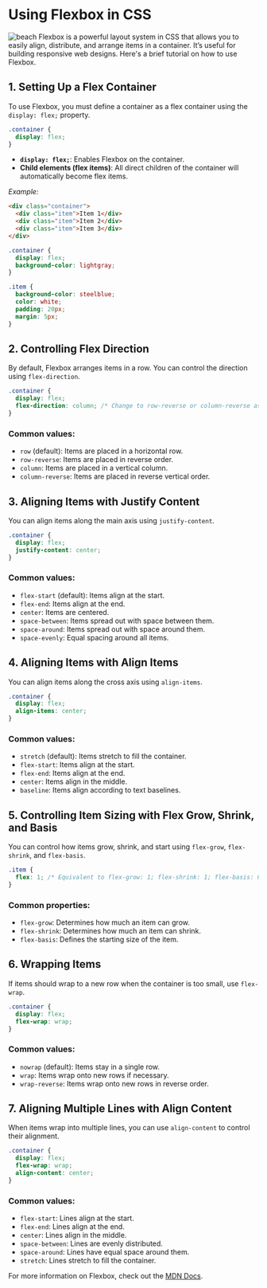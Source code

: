 # Using Flexbox in CSS

![beach](https://images.unsplash.com/photo-1723444059774-743b0e6d19e9?q=80&w=3135&auto=format&fit=crop&ixlib=rb-4.0.3&ixid=M3wxMjA3fDB8MHxwaG90by1wYWdlfHx8fGVufDB8fHx8fA%3D%3D)
Flexbox is a powerful layout system in CSS that allows you to easily align, distribute, and arrange items in a container. It’s useful for building responsive web designs. Here's a brief tutorial on how to use Flexbox.

## 1. Setting Up a Flex Container

To use Flexbox, you must define a container as a flex container using the `display: flex;` property.

```css
.container {
  display: flex;
}
```

- **`display: flex;`**: Enables Flexbox on the container.
- **Child elements (flex items)**: All direct children of the container will automatically become flex items.

*Example:*

```html
<div class="container">
  <div class="item">Item 1</div>
  <div class="item">Item 2</div>
  <div class="item">Item 3</div>
</div>
```

```css
.container {
  display: flex;
  background-color: lightgray;
}

.item {
  background-color: steelblue;
  color: white;
  padding: 20px;
  margin: 5px;
}
```

## 2. Controlling Flex Direction

By default, Flexbox arranges items in a row. You can control the direction using `flex-direction`.

```css
.container {
  display: flex;
  flex-direction: column; /* Change to row-reverse or column-reverse as needed */
}
```

### Common values:
- `row` (default): Items are placed in a horizontal row.
- `row-reverse`: Items are placed in reverse order.
- `column`: Items are placed in a vertical column.
- `column-reverse`: Items are placed in reverse vertical order.

## 3. Aligning Items with Justify Content

You can align items along the main axis using `justify-content`.

```css
.container {
  display: flex;
  justify-content: center;
}
```

### Common values:
- `flex-start` (default): Items align at the start.
- `flex-end`: Items align at the end.
- `center`: Items are centered.
- `space-between`: Items spread out with space between them.
- `space-around`: Items spread out with space around them.
- `space-evenly`: Equal spacing around all items.

## 4. Aligning Items with Align Items

You can align items along the cross axis using `align-items`.

```css
.container {
  display: flex;
  align-items: center;
}
```

### Common values:
- `stretch` (default): Items stretch to fill the container.
- `flex-start`: Items align at the start.
- `flex-end`: Items align at the end.
- `center`: Items align in the middle.
- `baseline`: Items align according to text baselines.

## 5. Controlling Item Sizing with Flex Grow, Shrink, and Basis

You can control how items grow, shrink, and start using `flex-grow`, `flex-shrink`, and `flex-basis`.

```css
.item {
  flex: 1; /* Equivalent to flex-grow: 1; flex-shrink: 1; flex-basis: 0; */
}
```

### Common properties:
- `flex-grow`: Determines how much an item can grow.
- `flex-shrink`: Determines how much an item can shrink.
- `flex-basis`: Defines the starting size of the item.

## 6. Wrapping Items

If items should wrap to a new row when the container is too small, use `flex-wrap`.

```css
.container {
  display: flex;
  flex-wrap: wrap;
}
```

### Common values:
- `nowrap` (default): Items stay in a single row.
- `wrap`: Items wrap onto new rows if necessary.
- `wrap-reverse`: Items wrap onto new rows in reverse order.

## 7. Aligning Multiple Lines with Align Content

When items wrap into multiple lines, you can use `align-content` to control their alignment.

```css
.container {
  display: flex;
  flex-wrap: wrap;
  align-content: center;
}
```

### Common values:
- `flex-start`: Lines align at the start.
- `flex-end`: Lines align at the end.
- `center`: Lines align in the middle.
- `space-between`: Lines are evenly distributed.
- `space-around`: Lines have equal space around them.
- `stretch`: Lines stretch to fill the container.

For more information on Flexbox, check out the [MDN Docs](https://developer.mozilla.org/en-US/docs/Learn/CSS/CSS_layout/Flexbox).


